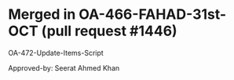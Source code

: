 # Merged in OA-466-FAHAD-31st-OCT (pull request #1446)

OA-472-Update-Items-Script

Approved-by: Seerat Ahmed Khan
